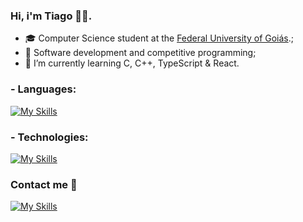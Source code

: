 ### Hi, i'm Tiago 🙋‍♂️.

- 🎓 Computer Science student at the [Federal University of Goiás](https://ufg.br/).;
- 🎯 Software development and competitive programming;
- 🌱 I’m currently learning C, C++, TypeScript & React.

### - Languages:
[![My Skills](https://skillicons.dev/icons?i=c,cpp,ts)](https://skillicons.dev)

### - Technologies:
[![My Skills](https://skillicons.dev/icons?i=nodejs,react,express)](https://skillicons.dev)

### Contact me 💬
[![My Skills](https://skillicons.dev/icons?i=linkedin)](https://www.linkedin.com/in/tiagopio/)
